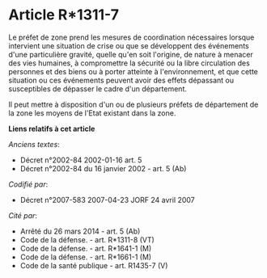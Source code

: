 # Article R*1311-7

Le préfet de zone prend les mesures de coordination nécessaires lorsque intervient une situation de crise ou que se
développent des événements d'une particulière gravité, quelle qu'en soit l'origine, de nature à menacer des vies humaines, à
compromettre la sécurité ou la libre circulation des personnes et des biens ou à porter atteinte à l'environnement, et que
cette situation ou ces événements peuvent avoir des effets dépassant ou susceptibles de dépasser le cadre d'un département.

Il peut mettre à disposition d'un ou de plusieurs préfets de département de la zone les moyens de l'Etat existant dans la
zone.

**Liens relatifs à cet article**

_Anciens textes_:

  - Décret n°2002-84 2002-01-16 art. 5
  - Décret n°2002-84 du 16 janvier 2002 - art. 5 (Ab)

_Codifié par_:

  - Décret n°2007-583 2007-04-23 JORF 24 avril 2007

_Cité par_:

  - Arrêté du 26 mars 2014 - art. 5 (Ab)
  - Code de la défense. - art. R*1311-8 (VT)
  - Code de la défense. - art. R*1641-1 (M)
  - Code de la défense. - art. R*1661-1 (M)
  - Code de la santé publique - art. R1435-7 (V)
